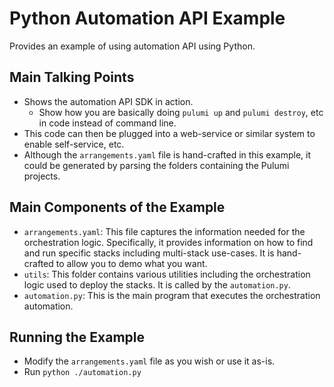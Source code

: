 # Python Automation API Example
Provides an example of using automation API using Python.

## Main Talking Points
* Shows the automation API SDK in action.
  * Show how you are basically doing `pulumi up` and `pulumi destroy`, etc in code instead of command line.
* This code can then be plugged into a web-service or similar system to enable self-service, etc.
* Although the `arrangements.yaml` file is hand-crafted in this example, it could be generated by parsing the folders containing the Pulumi projects.

## Main Components of the Example

* `arrangements.yaml`: This file captures the information needed for the orchestration logic. Specifically, it provides information on how to find and run specific stacks including multi-stack use-cases. It is hand-crafted to allow you to demo what you want. 
* `utils`: This folder contains various utilities including the orchestration logic used to deploy the stacks. It is called by the `automation.py`.
* `automation.py`: This is the main program that executes the orchestration automation.

## Running the Example

* Modify the `arrangements.yaml` file as you wish or use it as-is.
* Run `python ./automation.py`

